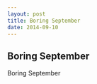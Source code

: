 ```yaml
---
layout: post
title: Boring September
date: 2014-09-10
---
```


## Boring September

Boring September

